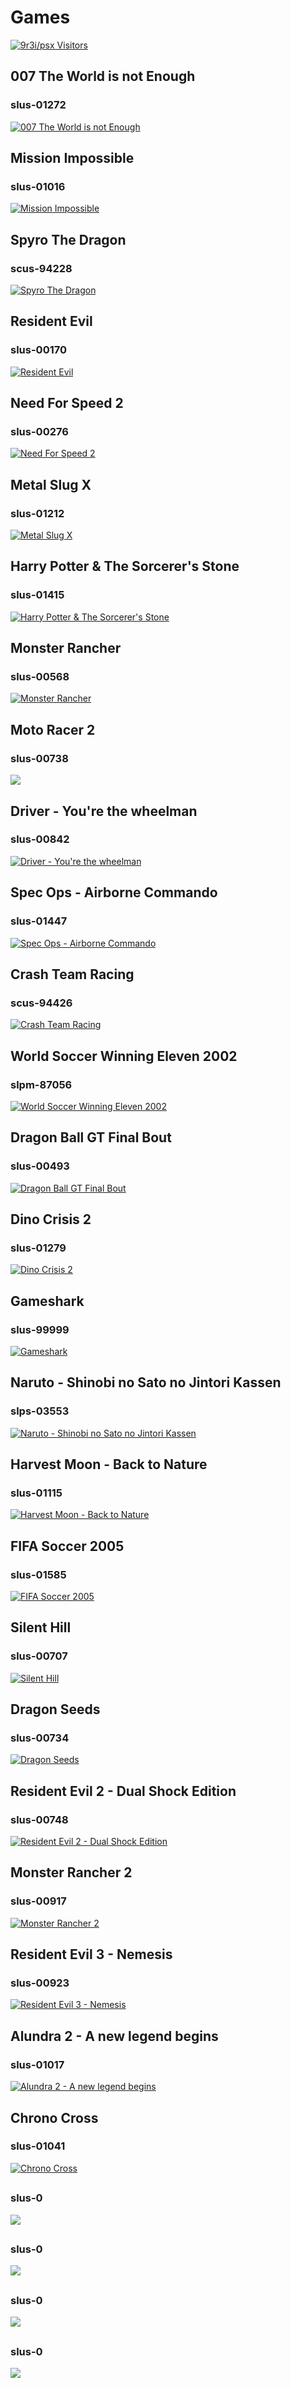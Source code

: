 # Games
[![9r3i/psx Visitors](https://9r3i.web.id/api/views/?user=9r3i-psx&color=51,119,187)](https://github.com/9r3i/psx)

## 007 The World is not Enough
### slus-01272
[![007 The World is not Enough](slus-01272.jpg)](https://github.com/9r3i/psx/releases/tag/slus-01272)

## Mission Impossible
### slus-01016
[![Mission Impossible](slus-01016.jpg)](https://github.com/9r3i/psx/releases/tag/slus-01016)

## Spyro The Dragon
### scus-94228
[![Spyro The Dragon](scus-94228.jpg)](https://github.com/9r3i/psx/releases/tag/scus-94228)

## Resident Evil
### slus-00170
[![Resident Evil](slus-00170.jpg)](https://github.com/9r3i/psx/releases/tag/slus-00170)

## Need For Speed 2
### slus-00276
[![Need For Speed 2](slus-00276.jpg)](https://github.com/9r3i/psx/releases/tag/slus-00276)

## Metal Slug X
### slus-01212
[![Metal Slug X](slus-01212.jpg)](https://github.com/9r3i/psx/releases/tag/slus-01212)

## Harry Potter & The Sorcerer's Stone
### slus-01415
[![Harry Potter & The Sorcerer's Stone](slus-01415.jpg)](https://github.com/9r3i/psx/releases/tag/slus-01415)

## Monster Rancher
### slus-00568
[![Monster Rancher](slus-00568.jpg)](https://github.com/9r3i/psx/releases/tag/slus-00568)

## Moto Racer 2
### slus-00738
[![](slus-00738.jpg)](https://github.com/9r3i/psx/releases/tag/slus-00738)

## Driver - You're the wheelman
### slus-00842
[![Driver - You're the wheelman](slus-00842.jpg)](https://github.com/9r3i/psx/releases/tag/slus-00842)

## Spec Ops - Airborne Commando
### slus-01447
[![Spec Ops - Airborne Commando](slus-01447.jpg)](https://github.com/9r3i/psx/releases/tag/slus-01447)

## Crash Team Racing
### scus-94426
[![Crash Team Racing](scus-94426.jpg)](https://github.com/9r3i/psx/releases/tag/scus-94426)

## World Soccer Winning Eleven 2002
### slpm-87056
[![World Soccer Winning Eleven 2002](slpm-87056.jpg)](https://github.com/9r3i/psx/releases/tag/slpm-87056)

## Dragon Ball GT Final Bout
### slus-00493
[![Dragon Ball GT Final Bout](slus-00493.jpg)](https://github.com/9r3i/psx/releases/tag/slus-00493)

## Dino Crisis 2
### slus-01279
[![Dino Crisis 2](slus-01279.jpg)](https://github.com/9r3i/psx/releases/tag/slus-01279)

## Gameshark
### slus-99999
[![Gameshark](gameshark.jpg)](https://github.com/9r3i/psx/releases/tag/slus-99999)

## Naruto - Shinobi no Sato no Jintori Kassen
### slps-03553
[![Naruto - Shinobi no Sato no Jintori Kassen](slps-03553.jpg)](https://github.com/9r3i/psx/releases/tag/slps-03553)

## Harvest Moon - Back to Nature
### slus-01115
[![Harvest Moon - Back to Nature](slus-01115.jpg)](https://github.com/9r3i/psx/releases/tag/slus-01115)

## FIFA Soccer 2005
### slus-01585
[![FIFA Soccer 2005](slus-01585.jpg)](https://github.com/9r3i/psx/releases/tag/slus-01585)

## Silent Hill
### slus-00707
[![Silent Hill](slus-00707.jpg)](https://github.com/9r3i/psx/releases/tag/slus-00707)

## Dragon Seeds
### slus-00734
[![Dragon Seeds](slus-00734.jpg)](https://github.com/9r3i/psx/releases/tag/slus-00734)

## Resident Evil 2 - Dual Shock Edition
### slus-00748
[![Resident Evil 2 - Dual Shock Edition](slus-00748.jpg)](https://github.com/9r3i/psx/releases/tag/slus-00748)

## Monster Rancher 2
### slus-00917
[![Monster Rancher 2](slus-00917.jpg)](https://github.com/9r3i/psx/releases/tag/slus-00917)

## Resident Evil 3 - Nemesis
### slus-00923
[![Resident Evil 3 - Nemesis](slus-00923.jpg)](https://github.com/9r3i/psx/releases/tag/slus-00923)

## Alundra 2 - A new legend begins
### slus-01017
[![Alundra 2 - A new legend begins](slus-01017.jpg)](https://github.com/9r3i/psx/releases/tag/slus-01017)

## Chrono Cross
### slus-01041
[![Chrono Cross](slus-01041.jpg)](https://github.com/9r3i/psx/releases/tag/slus-01041)

## 
### slus-0
[![](slus-0.jpg)](https://github.com/9r3i/psx/releases/tag/slus-0)

## 
### slus-0
[![](slus-0.jpg)](https://github.com/9r3i/psx/releases/tag/slus-0)

## 
### slus-0
[![](slus-0.jpg)](https://github.com/9r3i/psx/releases/tag/slus-0)

## 
### slus-0
[![](slus-0.jpg)](https://github.com/9r3i/psx/releases/tag/slus-0)











